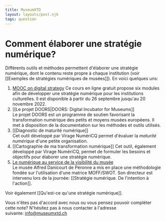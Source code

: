 ```yaml
---
title: MuseumXTD
layout: layouts/post.njk
tags: question
---
```

# **Comment élaborer une stratégie numérique?**
Différents outils et méthodes permettent d'élaborer une stratégie numérique, dont le contenu reste propre à chaque institution (voir [[Exemples de stratégies numériques de musées]]).
En voici quelques uns: 

1. [MOOC on digital strategy](https://pro.europeana.eu/post/sign-up-for-a-new-mooc-on-digital-transition-strategies-for-cultural-heritage-institutions)
   Ce cours en ligne gratuit propose six modules afin de développer une stratégie numérique pour les institutions culturelles. Il est disponible à partir du 26 septembre jusqu'au 20 novembre 2022. 
2. [[Le projet DOORS|DOORS: Digital Incubator for Museums]]   
   Le projet DOORS est un programme de soutien favorisant la transformation numérique des petits et moyens musées européens. Il met à disposition de la documentation sur les méthodes et outils utilisés. 
2. [[Diagnostic de maturité numérique]]   
   Cet outil développé par Virage NumériCQ permet d'évaluer la *maturité numérique* d'une petite organisation. 
3. [[Cartographie de ma transformation numérique]]
   Cet outil, également développé par Virage NumériCQ, permet de formuler les besoins et objectifs pour élaborer une stratégie numérique. 
4. [Le numérique au service de la visibilité du musée](https://www.culture.gouv.fr/Media/Thematiques/Musees/Colloques-Journees-d-etudes/Strategie-numerique-dans-les-musees/Intervention-de-M.-David-de-Sousa)   
   Le musée Alfred Danicourt de Péronne a mis en place une méthodologie fondée sur l'utilisation d'une matrice MOFF/SWOT. Son directeur est intervenu lors de la journée: [[Stratégie numérique. De l'intention à l'action]].     


Voir également [[Qu'est-ce qu'une stratégie numérique]].   

Vous n'êtes pas d'accord avec nous ou vous pensez pouvoir compléter cette note? N'hésitez pas à nous contacter à l'adresse suivante: [info@museumxtd.ch](mailto:info@museumxtd.ch)